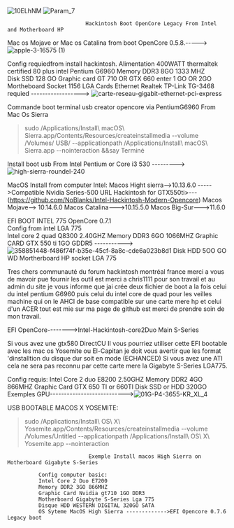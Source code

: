 ![10ELhNM](https://github.com/user-attachments/assets/16240f19-b64f-4596-911f-437bcb135d7c)                                                                 ![Param_7](https://github.com/user-attachments/assets/dfd77bc4-8dd5-45cf-944d-a9ec2b6880b6)


                                                             

                             Hackintosh Boot OpenCore Legacy From Intel and Motherboard HP

Mac os Mojave or Mac os Catalina from boot OpenCore 0.5.8.----->![apple-3-16575 (1)](https://github.com/user-attachments/assets/d7bb3594-5b68-4700-a3eb-d762674edd8a)

Config requiedfrom install hackintosh.
Alimentation 400WATT thermaltek certified 80 plus
intel Pentium G6960 
Memory DDR3 8GO 1333 MHZ                          
Disk SSD 128 GO
Graphic card GT 710 OR GTX 660 enter 1 GO OR 2GO
Mortheboard Socket 1156 LGA
Cards Ethernet Realtek TP-Link TG-3468 requied  ------------------>  ![carte-reseau-gigabit-ethernet-pci-express](https://github.com/user-attachments/assets/8d03bf3a-eb8f-4a4a-ba54-f21446671888)

Commande boot terminal usb creator opencore via PentiumG6960
From Mac Os Sierra

>sudo /Applications/Install\ macOS\ Sierra.app/Contents/Resources/createinstallmedia --volume /Volumes/ USB/ --applicationpath /Applications/Install\ macOS\ Sierra.app --nointeraction &&say Terminé  

 Install boot usb From Intel Pentium or Core i3 530  --------->![high-sierra-roundel-240](https://github.com/user-attachments/assets/829bb58c-7e36-4b50-b2e5-146c9d05f206)

 MacOS Install from computer Intel: 
 Macos Hight sierra-->10.13.6.0 ----->Compatible Nvidia Series-500 URL Hackintosh for GTX550ti>---(https://github.com/NoBlanks/Intel-Hackintosh-Modern-Opencore) 
 Macos Mojave--> 10.14.6.0
 Macos Catalina--->10.15.5.0
 Macos Big-Sur--->11.6.0

EFI BOOT INTEL 775 OpenCore 0.7.1                                                            
Config from intel LGA 775                                                                     
Intel core 2 quad Q8300 2.40GHZ
Memory DDR3 6GO 1066MHZ
Graphic CARD GTX 550 ti 1GO GDDR5 ----------->  ![358851448-f486f74f-b35e-45cf-8a8c-cde6a023b8d1](https://github.com/user-attachments/assets/e0945e51-86e4-4cdd-99bc-30dacfc69ce6)
Disk HDD 5OO GO WD
Mortherboard HP socket LGA 775

Tres chers communauté du forum hackintosh montréal france merci a vous de mavoir pue fournir les outil est merci a chris1111 pour son travail et au admin du site je vous informe que jai crée 
deux fichier de boot a la fois celui du intel pentium G6960 puis celui du intel core de quad pour les veilles machine qui on le AHCI de base compatible sur une carte mere hp et celui d'un ACER tout est mie sur ma page de github est merci de prendre soin de mon travail.

EFI OpenCore-------->Intel-Hackintosh-core2Duo Main S-Series

Si vous avez une gtx580 DirectCU II vous pourriez utiliser cette EFI bootable avec les mac os Yosemite ou El-Capitan je doit vous avertir que les format 'dinstalltion du disque dur soit en mode (ECHANCED)
Si vous avez une ATI cela ne sera pas reconnu par cette carte mere la Gigabyte S-Series LGA775.

Config requis:
Intel Core 2 duo E8200 2.50GHZ
Memory DDR2 4GO 866MHZ
Graphic Card GTX 650 TI or 660TI
Disk SSD or HDD 320GO
Exemples GPU--------------------------->![01G-P4-3655-KR_XL_4](https://github.com/user-attachments/assets/6e792768-ca6a-4322-9370-7976d3eda011)

USB BOOTABLE MACOS X YOSEMITE:

>sudo /Applications/Install\ OS\ X\ Yosemite.app/Contents/Resources/createinstallmedia --volume /Volumes/Untitled --applicationpath /Applications/Install\ OS\ X\ Yosemite.app --nointeraction
                              
                              
                              Exemple Install macos High Sierra on Motherboard Gigabyte S-Series
              
              Config computer basic:
              Intel Core 2 Duo E7200
              Memory DDR2 3GO 866MHZ
              Graphic Card Nvidia gt710 1GO DDR3
              Motherboard Gigabyte S-Series Lga 775
              Disque HDD WESTERN DIGITAL 320GO SATA
              OS Syteme MacOS High Sierra ------------->EFI Opencore 0.7.6 Legacy boot 
